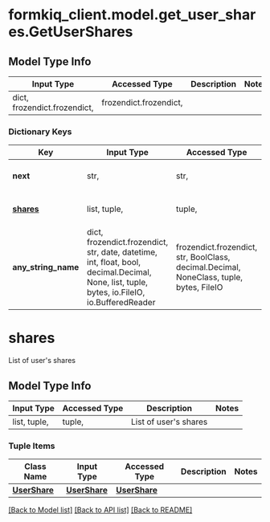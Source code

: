 # formkiq_client.model.get_user_shares.GetUserShares

## Model Type Info
Input Type | Accessed Type | Description | Notes
------------ | ------------- | ------------- | -------------
dict, frozendict.frozendict,  | frozendict.frozendict,  |  | 

### Dictionary Keys
Key | Input Type | Accessed Type | Description | Notes
------------ | ------------- | ------------- | ------------- | -------------
**next** | str,  | str,  | Next page of results token | [optional] 
**[shares](#shares)** | list, tuple,  | tuple,  | List of user&#x27;s shares | [optional] 
**any_string_name** | dict, frozendict.frozendict, str, date, datetime, int, float, bool, decimal.Decimal, None, list, tuple, bytes, io.FileIO, io.BufferedReader | frozendict.frozendict, str, BoolClass, decimal.Decimal, NoneClass, tuple, bytes, FileIO | any string name can be used but the value must be the correct type | [optional]

# shares

List of user's shares

## Model Type Info
Input Type | Accessed Type | Description | Notes
------------ | ------------- | ------------- | -------------
list, tuple,  | tuple,  | List of user&#x27;s shares | 

### Tuple Items
Class Name | Input Type | Accessed Type | Description | Notes
------------- | ------------- | ------------- | ------------- | -------------
[**UserShare**](UserShare.md) | [**UserShare**](UserShare.md) | [**UserShare**](UserShare.md) |  | 

[[Back to Model list]](../../README.md#documentation-for-models) [[Back to API list]](../../README.md#documentation-for-api-endpoints) [[Back to README]](../../README.md)

